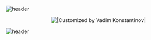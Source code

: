 ![header](https://capsule-render.vercel.app/api?type=waving&color=0:EDE574,100:E1F5C4&height=160&section=header&text=Hi%20there!&fontAlignY=40&fontAlign=25&fontSize=55&animation=twinkling&fontColor=EAF5D2)

<p align="center">
  <img title="|Customized by Vadim Konstantinov|" src="https://readme-typing-svg.herokuapp.com?font=Cinzel+Decorative&size=35&duration=3000&color=E1F5C4EE&center=true&vCenter=true&width=450&lines=Vadim+Konstantinov;Web+Developer">
</p>

![header](https://capsule-render.vercel.app/api?type=waving&color=0:EDE574,100:E1F5C4&height=160&section=footer&desc=Wellcome%20to%20my%20GitHub&descAlignY=73&descSize=45&animation=twinkling&fontColor=EAF5D2&descAlign=67)
